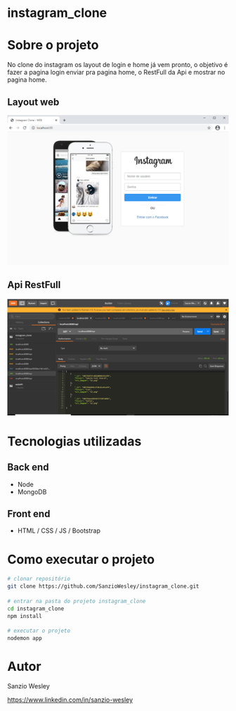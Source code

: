 # instagram_clone

# Sobre o projeto

No clone do instagram os layout de login e home já vem pronto, o objetivo é fazer a pagina login enviar pra pagina home, o RestFull da Api e mostrar no pagina home.



## Layout web
![Modelo Web](https://github.com/SanzioWesley/instagram_clone/blob/main/cliente_web/app/public/images/login.png)

## Api RestFull
![Modelo Web](https://github.com/SanzioWesley/instagram_clone/blob/main/cliente_web/app/public/images/restFull.PNG)


# Tecnologias utilizadas
## Back end
- Node
- MongoDB

## Front end
- HTML / CSS / JS / Bootstrap



# Como executar o projeto

```bash
# clonar repositório
git clone https://github.com/SanzioWesley/instagram_clone.git

# entrar na pasta do projeto instagram_clone
cd instagram_clone
npm install

# executar o projeto
nodemon app
```


# Autor

Sanzio Wesley

https://www.linkedin.com/in/sanzio-wesley
